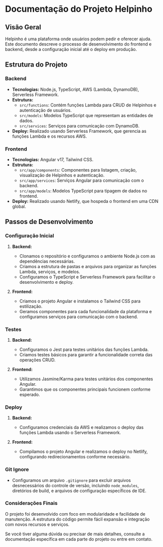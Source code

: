 # **Documentação do Projeto Helpinho**

## **Visão Geral**
Helpinho é uma plataforma onde usuários podem pedir e oferecer ajuda. Este documento descreve o processo de desenvolvimento do frontend e backend, desde a configuração inicial até o deploy em produção.

## **Estrutura do Projeto**

### **Backend**
- **Tecnologias:** Node.js, TypeScript, AWS (Lambda, DynamoDB), Serverless Framework.
- **Estrutura:**
  - `src/functions`: Contém funções Lambda para CRUD de Helpinhos e autenticação de usuários.
  - `src/models`: Modelos TypeScript que representam as entidades de dados.
  - `src/services`: Serviços para comunicação com DynamoDB.
- **Deploy:** Realizado usando Serverless Framework, que gerencia as funções Lambda e os recursos AWS.

### **Frontend**
- **Tecnologias:** Angular v17, Tailwind CSS.
- **Estrutura:**
  - `src/app/components`: Componentes para listagem, criação, visualização de Helpinhos e autenticação.
  - `src/app/services`: Serviços Angular para comunicação com o backend.
  - `src/app/models`: Modelos TypeScript para tipagem de dados no frontend.
- **Deploy:** Realizado usando Netlify, que hospeda o frontend em uma CDN global.

## **Passos de Desenvolvimento**

### **Configuração Inicial**

1. **Backend:**
   - Clonamos o repositório e configuramos o ambiente Node.js com as dependências necessárias.
   - Criamos a estrutura de pastas e arquivos para organizar as funções Lambda, serviços, e modelos.
   - Configuramos o TypeScript e Serverless Framework para facilitar o desenvolvimento e deploy.

2. **Frontend:**
   - Criamos o projeto Angular e instalamos o Tailwind CSS para estilização.
   - Geramos componentes para cada funcionalidade da plataforma e configuramos serviços para comunicação com o backend.

### **Testes**

1. **Backend:**
   - Configuramos o Jest para testes unitários das funções Lambda.
   - Criamos testes básicos para garantir a funcionalidade correta das operações CRUD.

2. **Frontend:**
   - Utilizamos Jasmine/Karma para testes unitários dos componentes Angular.
   - Garantimos que os componentes principais funcionem conforme esperado.

### **Deploy**

1. **Backend:**
   - Configuramos credenciais da AWS e realizamos o deploy das funções Lambda usando o Serverless Framework.

2. **Frontend:**
   - Compilamos o projeto Angular e realizamos o deploy no Netlify, configurando redirecionamentos conforme necessário.

### **Git Ignore**

- Configuramos um arquivo `.gitignore` para excluir arquivos desnecessários do controle de versão, incluindo `node_modules`, diretórios de build, e arquivos de configuração específicos de IDE.

### **Considerações Finais**

O projeto foi desenvolvido com foco em modularidade e facilidade de manutenção. A estrutura do código permite fácil expansão e integração com novos recursos e serviços.

Se você tiver alguma dúvida ou precisar de mais detalhes, consulte a documentação específica em cada parte do projeto ou entre em contato.
